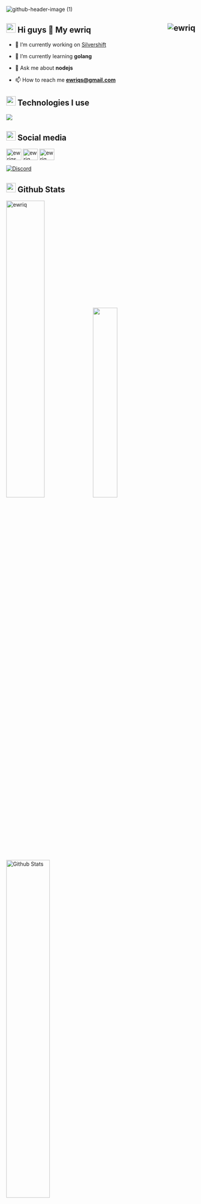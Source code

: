 
![github-header-image (1)](https://github.com/ewriq/ewriq/assets/102306313/c54d0da2-9dbb-4b37-a529-eb98bdc7a135)

<h2 width="100%"><img width="25" src="" /> Hi guys 👋 My ewriq <img align="right" src="https://komarev.com/ghpvc/?username=ewriq&label=Profile%20views&color=0e75b6&style=flat" alt="ewriq" /> 
 </h2>




- 🔭 I’m currently working on [Silvershift](https://silvershift.xyz/)

- 🌱 I’m currently learning **golang**

- 💬 Ask me about **nodejs**

- 📫 How to reach me **ewriqs@gmail.com**



<h2 width="100%"><img width="25" src="https://emojipedia-us.s3.dualstack.us-west-1.amazonaws.com/thumbs/120/apple/325/gear_2699-fe0f.png" /> Technologies I use</h2>
<img src="https://skillicons.dev/icons?i=html,css,bootstrap,js,ts,nodejs,deno,go,mysql,mongodb,vue,svelte,tailwind,cloudflare,express,github,netlify," />



<h2 align="left">  <img width="25" src="" /> Social media </h2>
<p align="left">
<a href="https://instagram.com/ewriqs" target="blank"><img align="center" src="https://raw.githubusercontent.com/rahuldkjain/github-profile-readme-generator/master/src/images/icons/Social/instagram.svg" alt="ewriqs" height="30" width="40" /></a>
<a href="https://www.youtube.com/c/ewriq" target="blank"><img align="center" src="https://raw.githubusercontent.com/rahuldkjain/github-profile-readme-generator/master/src/images/icons/Social/youtube.svg" alt="ewriq" height="30" width="40" /></a>
<a href="https://discord.gg/ewriq" target="blank"><img align="center" src="https://raw.githubusercontent.com/rahuldkjain/github-profile-readme-generator/master/src/images/icons/Social/discord.svg" alt="ewriq" height="30" width="40" /></a>
</p>

[![Discord](https://lanyard.cnrad.dev/api/1085964318853566524)](https://discord.com/users/1085964318853566524)


 
<h2 width="100%"><img width="25" src="" /> Github Stats </h2>


<p></p>

<p align="start">
 <img width="45%" src="https://github-readme-streak-stats.herokuapp.com/?user=ewriq&bg_color=0d1117](https://github-readme-streak-stats.herokuapp.com?user=ewriq&theme=dark&locale=en&type=png&background=45%2C0D1117%2C0D1117&border=0D1117" alt="ewriq" />
<img width="36%" src="https://github-readme-stats.vercel.app/api/top-langs/?username=ewriq&layout=compact&bg_color=0d1117&border_color=0d1117&text-color:79ff97&langs_count=6">
<img width="48%" alt="Github Stats" src="https://github-readme-stats.vercel.app/api?username=ewriq&show_icons=true&count_private=true&theme=react&hide_border=true&bg_color=0D1117&color=fffff" />
</p>
